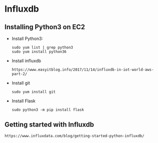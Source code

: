 # Influxdb

## Installing Python3 on EC2

* Install Python3:

      sudo yum list | grep python3
      sudo yum install python36
* Install influxdb
  
      https://www.easyitblog.info/2017/11/14/influxdb-in-iot-world-aws-part-2/
* Install git

      sudo yum install git

* Install Flask

      sudo python3 -m pip install flask
## Getting started with Influxdb

    https://www.influxdata.com/blog/getting-started-python-influxdb/